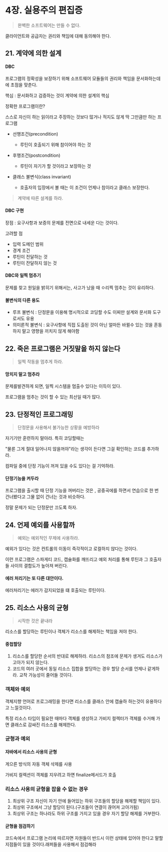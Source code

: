 # 4장. 실용주의 편집증



>  완벽한 소프트웨어는 만들 수 없다.



클라이언트와 공급자는 권리와 책임에 대해 동의해야 한다.



## 21. 계약에 의한 설계



#### DBC                                                                                      

프로그램의 정확성을 보장하기 위해 소프트웨어 모듈들의 권리와 책임을 문서화하는데에 초점을 맞춘다.

핵심 : 문서화하고 검증하는 것이 계약에 의한 설계의 핵심



정확한 프로그램이란?

스스로 자신이 하는 읽이라고 주장하는 것보다 많거나 적지도 않게 딱 그만큼만  하는 프로그램





- 선행조건(precondition)
  - 루틴이 호출되기 위해 참이어야 하는 것

- 후행조건(postcondition)
  - 루틴이 자기가 할 것이라고 보장하는 것 
- 클래스 불변식(class invariant)
  - 호출자의 입장에서 볼 때는  이 조건이 언제나 참이라고 클래스 보장한다.



> 계약에 따른 설계를 하라.



#### DBC 구현

장점 : 요구사항과 보증의 문제를 전면으로 내세운 다는 것이다.

고려할 점

- 입력 도메인 범위
- 경계 조건
- 루틴이 전달하는 것
- 루틴이 잔달하지 않는 것



#### DBC와 일찍 멈추기

문제를 찾고 원일을 밝히기 위해서는, 사고가 났을 때 ㅇ리찍 멈추는 것이 유리하다.



#### 불변식의 다른 용도



- 루프 불변식 : 단정문을 이용해 명시적으로 코딩할 수도 이찌만 설계와 문서화 도구로서도 유용
- 의미론적 불변식 : 요구사항에 직접 도출된 것이 아닌 얼마든 바뀔수 있는 것을 혼동하지 말고 영향을 끼치지 않게 해야함



## 22. 죽은 프로그램은 거짓말을 하지 않는다



> 일찍 작동을 멈추게 하라.



#### 망치지 말고 멈추라

문제를발견하게 되면, 일찍 시스템을 멈출수 있다는 이득이 있다.

프로그램을 멈추는 것이 할 수 있는 최선일 때가 많다.



## 23. 단정적인 프로그래밍

> 단정문을 사용해서 불가능한 상황을 예방하라

자기기만 훈련하지 말아라. 특히 코딩할때는

"물론 그게 절대 일어나지 않을꺼야"라는 생각이 든다면 그걸 확인하는 코드를 추가하라.

컴파일 중에 단정 기능이 꺼져 있을 수도 있다는 걸 기억하라.



#### 단정기능을 켜두라

프로그램을 출시할 때 단정 기능을 꺼버리는 것은 , 공중곡에를 하면서 연습으로 한 번 건너봤다고 그물 없이 건너는 것과 비슷하다.

정말 문제가 되는 단정문만 끄도록 하자.



## 24. 언제 예외를 사용할까

> 예외는 예외적인 무제에 사용하라.



예외가 있다는 것은 컨트롤의 이동이 즉각적이고 로컬하지 않다는 것이다.

이런 프로그램은 스파게티 코드, 캡슐화를 깨뜨리고 예외 처리를 통해 루틴과 그 호출자들 사이의 결합도가 높아져 버린다.

#### 에러 처리기는 또 다른 대안이다.

에러처리기는 에러가 감지되었을 떄 호출되는 루틴이다.



## 25. 리소스 사용의 균형

> 시작한 것은 끝내라

리소스를 할당하는 루틴이나 객체가 리소스를 해제하는 책임을 져야 한다.





#### 중첩할당

1. 리소스를 할당한 순서의 반대로 해제하라. 리소스의 참조에 문제가 생겨도 리소스가 고아가 되지 않는다.
2. 코드의 여러 곳에서 동일 리소스 집합을 할당하는 경우 할당 순서를 언제나 같게하라. 교착 가능성이 줄어들 것이다.



### 객체와 예외

객체지향 언어로 프로그래밍을 한다면 리소스를 클래스 안에 캡슐하 하는것이 유용하다고 느낄것이다.

특정 리소스 타입이 필요한 때마다 객체를 생성하고 가비지 컬렉터가 객체를 수거해 가면 클래스로 감싸진 리소스를 해제한다.



### 균형과 예외

#### 자바에서 리소스 사용의 균형

게으른 방식의 자동 객체 삭제를 사용

가비지 컬렉션이 객체를 지우려고 하면 finalize메서드가 호출



### 리소스 사용의 균형을 잡을 수 없는 경우

1. 최상위 구조 자신이 자기 안에 들어있는 하위 구조들의 할당을 해제할 책임이 있다.
2. 최상위 구조에서 그냥 할당이 된다.(구조들이 연결이 끊어져 고아가됨)
3. 최상위 구조는 하나라도 하위 구조를 가지고 있을 경우 자기 할당 해제를 거부한다.

#### 균형을 점검하기

코드속에서 프로그램 논리에 따르자면 자원들이 반드시 이런 상태에 있어야 한다고 말할 지점들이 있을 것이다.래퍼들을 사용해서 점검해라













